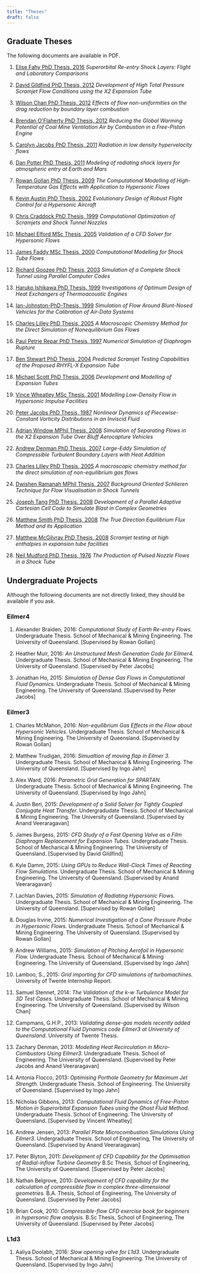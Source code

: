```yaml
---
title: "Theses"
draft: false
---
```


## Graduate Theses
The following documents are available in PDF.

1. [Elise Fahy PhD Thesis, 2016](/pdfs/elise-fahy-phd-thesis-dec-2016.pdf) *Superorbital Re-entry Shock Layers: Flight and Laboratory Comparisons*

1. [David Gildfind PhD Thesis, 2012](/pdfs/david-gildfind-phd-thesis-oct-2012.pdf) *Development of High Total Pressure Scramjet Flow Conditions using the X2 Expansion Tube*

1. [Wilson Chan PhD Thesis, 2012](/pdfs/theses/wilson-chan-phd-thesis-aug-2012.pdf) *Effects of flow non-uniformities on the drag reduction by boundary layer combustion*

1. [Brendan O'Flaherty PhD Thesis, 2012](/pdfs/theses/brendan-oflaherty-phd-thesis-june-2012.pdf) *Reducing the Global Warming Potential of Coal Mine Ventilation Air by Combustion in a Free-Piston Engine*

1. [Carolyn Jacobs PhD Thesis, 2011](/pdfs/carolyn-jacobs-phd-finalthesis-UQversion-aug-2011.pdf) *Radiation in low density hypervelocity flows*

1. [Dan Potter PhD Thesis, 2011](/pdfs/dan-potter-phd-thesis-may-2011.pdf) *Modeling of radiating shock layers for atmospheric entry at Earth and Mars*

1. [Rowan Gollan PhD Thesis, 2009](/pdfs/rowan-gollan-PhD-thesis-feb-2009.pdf) *The Computational Modelling of High-Temperature Gas Effects with Application to Hypersonic Flows*

1. [Kevin Austin PhD Thesis, 2002](/pdfs/kevin-austin-phd-thesis-june-2002.pdf) *Evolutionary Design of Robust Flight Control for a Hypersonic Aircraft*

1. [Chris Craddock PhD Thesis, 1999](/pdfs/chris-craddock-phd-thesis-aug-1999.pdf) *Computational Optimization of Scramjets and Shock Tunnel Nozzles*

1. [Michael Elford MSc Thesis, 2005](/pdfs/michael-elford-masters-thesis-sep-2005.pdf) *Validation of a CFD Solver for Hypersonic Flows*

1. [James Faddy MSc Thesis, 2000](/pdfs/james-faddy-masters-thesis-aug-2000.pdf) *Computational Modelling for Shock Tube Flows*

1. [Richard Goozee PhD Thesis, 2003](/pdfs/richard-goozee-phd-thesis-apr-2003.pdf) *Simulation of a Complete Shock Tunnel using Parallel Computer Codes*

1. [Haruko Ishikawa PhD Thesis, 1999](/pdfs/haruko-ishikawa-phd-thesis-dec-1999.pdf) *Investigations of Optimum Design of Heat Exchangers of Thermoacoustic Engines*

1. [Ian-Johnston-PhD-Thesis, 1999](/pdfs/ian-johnston-phd-thesis-jan-1999-export.pdf) *Simulation of Flow Around Blunt-Nosed Vehicles for the Calibration of Air-Data Systems*

1. [Charles Lilley PhD Thesis, 2005](/pdfs/charles-lilley-phd-thesis-jun-2005.pdf) *A Macroscopic Chemistry Method for the Direct Simulation of Nonequilibrium Gas Flows*

1. [Paul Petrie Repar PhD Thesis, 1997](/pdfs/paul-petrie-repar-phd-thesis-dec-1997.pdf) *Numerical Simulation of Diaphragm Rupture*

1. [Ben Stewart PhD Thesis, 2004](/pdfs/ben-stewart-phd-thesis-oct-2004.pdf) *Predicted Scramjet Testing Capabilities of the Proposed RHYFL-X Expansion Tube*

1. [Michael Scott PhD Thesis, 2006](/pdfs/michael-scott-phd-thesis-june-2006.pdf) *Development and Modelling of Expansion Tubes*

1. [Vince Wheatley MSc Thesis, 2001](/pdfs/vince-wheatley-masters-thesis-aug-2001.pdf) *Modelling Low-Density Flow in Hypersonic Impulse Facilities*

1. [Peter Jacobs PhD Thesis, 1987](/pdfs/peter-jacobs-phd-thesis-may-1987.pdf) *Nonlinear Dynamics of Piecewise-Constant Vorticity Distributions in an Inviscid Fluid*

1. [Adrian Window MPhil Thesis, 2008](/pdfs/adriaan-window-MPhil-thesis-oct-2008.pdf) *Simulation of Separating Flows in the X2 Expansion Tube Over Bluff Aerocapture Vehicles*

1. [Andrew Denman PhD Thesis, 2007](/pdfs/andrew-denman-PhD-thesis-jan-2007.pdf) *Large-Eddy Simulation of Compressible Turbulent Boundary Layers with Heat Addition*

1. [Charles Lilley PhD Thesis, 2005](/pdfs/charles-lilley-phd-thesis-jun-2005.pdf) *A macroscopic chemistry method for the direct simulation of non-equilibrium gas flows*

1. [Dwishen Ramanah MPhil Thesis, 2007](/pdfs/dwishen-ramanah-mphil_thesis-jan-2007.pdf) *Background Oriented Schlieren Technique for Flow Visualisation in Shock Tunnels*

1. [Joseph Tang PhD Thesis, 2008](/pdfs/joseph-tang-PhD-thesis-jun-2008.pdf) *Development of a Parallel Adaptive Cartesian Cell Code to Simulate Blast in Complex Geometries*

1. [Matthew Smith PhD Thesis, 2008](/pdfs/matthew-smith-PhD-thesis-june-2008.pdf) *The True Direction Equilibrium Flux Method and its Application*

1. [Matthew McGilvray PhD Thesis, 2008](/pdfs/matt-mcgilvray-PhD-thesis-sep-2008.pdf) *Scramjet testing at high enthalpies in expansion tube facilities*

1. [Neil Mudford PhD Thesis, 1976](/pdfs/neil-mudford-phd-thesis-production-of-pulsed-nozzle-flows.pdf) *The Production of Pulsed Nozzle Flows in a Shock Tube*

## Undergraduate Projects
Although the following documents are not directly linked, they should be available if you ask.

### Eilmer4

1. Alexander Braiden, 2016: *Computational Study of Earth Re-entry Flows.* Undergraduate Thesis. School of Mechanical & Mining Engineering. The University of Queensland. [Supervised by Rowan Gollan]

1. Heather Muir, 2016: *An Unstructured Mesh Generation Code for Eilmer4.* Undergraduate Thesis. School of Mechanical & Mining Engineering. The University of Queensland. [Supervised by Peter Jacobs]

1. Jonathan Ho, 2015: *Simulation of Dense Gas Flows in Computational Fluid Dynamics.* Undergraduate Thesis. School of Mechanical & Mining Engineering. The University of Queensland. [Supervised by Peter Jacobs]


### Eilmer3

1. Charles McMahon, 2016: *Non-equilibrium Gas Effects in the Flow about Hypersonic Vehicles.* Undergraduate Thesis. School of Mechanical & Mining Engineering. The University of Queensland. [Supervised by Rowan Gollan]

1. Matthew Trudigan, 2016: *Simualtion of moving flap in Eilmer 3.* Undergraduate Thesis. School of Mechanical & Mining Engineering. The University of Queensland. [Supervised by Ingo Jahn]

1. Alex Ward, 2016: *Parametric Grid Generation for SPARTAN.*  Undergraduate Thesis. School of Mechanical & Mining Engineering. The University of Queensland. [Supervised by Ingo Jahn]

1. Justin Beri, 2015: *Development of a Solid Solver for Tightly Coupled Conjugate Heat Transfer.* Undergradudate Thesis. School of Mechanical & Mining Engineering. The University of Queensland. [Supervised by Anand Veeraragavan]

1. James Burgess, 2015: *CFD Study of a Fast Opening Valve as a Film Diaphragm Replacement for Expansion Tubes.*  Undergraduate Thesis. School of Mechanical & Mining Engineering. The University of Queensland. [Supervised by David Gildfind]

1. Kyle Damm, 2015: *Using GPUs to Reduce Wall-Clock Times of Reacting Flow Simulations.* Undergraduate Thesis. School of Mechanical & Mining Engineering. The University of Queensland. [Supervised by Anand Veeraragavan]

1. Lachlan Davies, 2015: *Simulation of Radiating Hypersonic Flows.* Undergraduate Thesis. School of Mechanical & Mining Engineering. The University of Queensland. [Supervised by Rowan Gollan]

1. Douglas Irvine, 2015: *Numerical Investigation of a Cone Pressure Probe in Hypersonic Flows.* Undergraduate Thesis. School of Mechanical & Mining Engineering. The University of Queensland. [Supervised by Rowan Gollan]

1. Andrew Williams, 2015: *Simulation of Pitching Aerofoil in Hypersonic Flow.* Undergraduate Thesis. School of Mechanical & Mining Engineering. The University of Queensland. [Supervised by Ingo Jahn]

1. Lamboo, S., 2015: *Grid importing for CFD simulations of turbomachines.*  University of Twente Internship Report.

1. Samuel Stennet, 2014: *The Validation of the k-w Turbulence Model for 3D Test Cases.* Undergraduate Thesis. School of Mechanical & Mining Engineering. The University of Queensland. [Supervised by Wilson Chan]

1. Campmans, G.H.P., 2013: *Validating dense-gas models recently added to the Computational Fluid Dynamics code Eilmer3 at University of Queensland.* University of Twente Thesis.

1. Zachary Denman, 2013: *Modelling Heat Recirculation in Micro-Combustors Using Eilmer3.* Undergraduate Thesis. School of Engineering. The University of Queensland. [Supervised by Peter Jacobs and Anand Veeraragavan]

1. Antonia Flocco, 2013: *Optimising Porthole Geometry for Maximum Jet Strength.* Undergraduate Thesis. School of Engineering. The University of Queensland. [Supervised by Ingo Jahn]

1. Nicholas Gibbons, 2013: *Computational Fluid Dynamics of Free-Piston Motion in Superorbital Expansion Tubes using the Ghost Fluid Method.* Undergraduate Thesis. School of Engineering. The University of Queensland. [Supervised by Vincent Wheatley]

1. Andrew Jensen, 2013: *Parallel Plate Microcombustion Simulations Using Eilmer3.* Undergraduate Thesis. School of Engineering, The University of Queensland. [Supervised by Anand Veeraragavan]

1. Peter Blyton, 2011: *Development of CFD Capability for the Optimisation of Radial-inflow Turbine Geometry* B.Sc Thesis, School of Engineering, The University of Queensland. [Supervised by Peter Jacobs]

1. Nathan Belgrove, 2010: *Development of CFD capability for the calculation of compressible flow in complex three-dimensional geometries.* B.A. Thesis, School of Engineering, The University of Queensland. [Supervised by Peter Jacobs]

1. Brian Cook, 2010: *Compressible-flow CFD exercise book for beginners in hypersonic flow analysis.* B.Sc Thesis, School of Engineering, The University of Queensland. [Supervised by Peter Jacobs]


### L1d3

1. Aaliya Doolabh, 2016:  *Slow opening valve for L1d3.* Undergraduate Thesis. School of Mechanical & Mining Engineering. The University of Queensland. [Supervised by Ingo Jahn]


